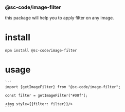 ### @sc-code/image-filter

this package will help you to apply filter on any image. 

# install

    npm install @sc-code/image-filter

# usage

    ```
    import {getImageFilter} from "@sc-code/image-filter";
    
    const filter = getImageFilter("#00f");

    <img style={{filter: filter}}/>
    ```